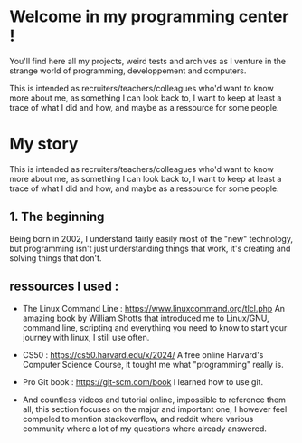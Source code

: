 # Welcome in my programming center !

You'll find here all my projects, weird tests and archives as I venture in the strange world of programming, developpement and computers.



This is intended as recruiters/teachers/colleagues who'd want to know more about me, as something I can look back to, I want to keep at least a trace of what I did and how, and maybe as a ressource for some people.


# My story

This is intended as recruiters/teachers/colleagues who'd want to know more about me, as something I can look back to, I want to keep at least a trace of what I did and how, and maybe as a ressource for some people.

## 1. The beginning

Being born in 2002, I understand fairly easily most of the "new" technology, but programming isn't just understanding things that work, it's creating and solving things that don't.


## ressources I used :

- The Linux Command Line : https://www.linuxcommand.org/tlcl.php
    An amazing book by William Shotts that introduced me to Linux/GNU, command line, scripting and everything you need to know to start your journey with linux, I still use often.

- CS50 : https://cs50.harvard.edu/x/2024/
    A free online Harvard's Computer Science Course, it tought me what "programming" really is.
    
- Pro Git book : https://git-scm.com/book
    I learned how to use git.
    
- And countless videos and tutorial online, impossible to reference them all, this section focuses on the major and important one, I however feel compeled to mention stackoverflow, and reddit where various community where a lot of my questions where already answered. 
